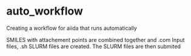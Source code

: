 # auto_workflow
Creating a workflow for aiida that runs automatically

SMILES with attachement points are combined together and .com Input files, .sh SLURM files are created.
The SLURM files are then submited

